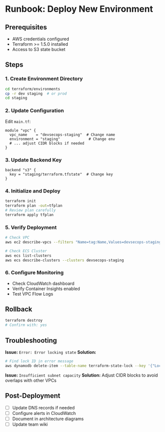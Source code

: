 # Runbook: Deploy New Environment

## Prerequisites
- AWS credentials configured
- Terraform >= 1.5.0 installed
- Access to S3 state bucket

## Steps

### 1. Create Environment Directory
```bash
cd terraform/environments
cp -r dev staging  # or prod
cd staging
```

### 2. Update Configuration
Edit `main.tf`:
```hcl
module "vpc" {
  vpc_name    = "devsecops-staging"  # Change name
  environment = "staging"             # Change env
  # ... adjust CIDR blocks if needed
}
```

### 3. Update Backend Key
```hcl
backend "s3" {
  key = "staging/terraform.tfstate"  # Change key
}
```

### 4. Initialize and Deploy
```bash
terraform init
terraform plan -out=tfplan
# Review plan carefully
terraform apply tfplan
```

### 5. Verify Deployment
```bash
# Check VPC
aws ec2 describe-vpcs --filters "Name=tag:Name,Values=devsecops-staging"

# Check ECS Cluster
aws ecs list-clusters
aws ecs describe-clusters --clusters devsecops-staging
```

### 6. Configure Monitoring
- Check CloudWatch dashboard
- Verify Container Insights enabled
- Test VPC Flow Logs

## Rollback
```bash
terraform destroy
# Confirm with: yes
```

## Troubleshooting

**Issue:** `Error: Error locking state`
**Solution:** 
```bash
# Find lock ID in error message
aws dynamodb delete-item --table-name terraform-state-lock --key '{"LockID":{"S":"erwan-tfstate-devsecops/staging/terraform.tfstate"}}'
```

**Issue:** `Insufficient subnet capacity`
**Solution:** Adjust CIDR blocks to avoid overlaps with other VPCs

## Post-Deployment
- [ ] Update DNS records if needed
- [ ] Configure alerts in CloudWatch
- [ ] Document in architecture diagrams
- [ ] Update team wiki
